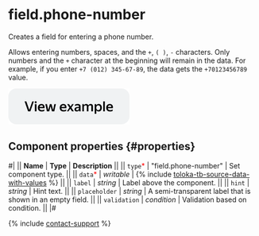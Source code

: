 # field.phone-number

Creates a field for entering a phone number.

Allows entering numbers, spaces, and the `+`, `( )`, `-` characters. Only numbers and the `+` character at the beginning will remain in the data. For example, if you enter `+7 (012) 345-67-89`, the data gets the `+70123456789` value.

[![View example in the sandbox](../_images/buttons/view-example.svg)](https://ya.cc/t/_hp-34Gj3twiJS)

## Component properties {#properties}

#|
|| **Name** | **Type** | **Description** ||
|| `type`<span style="color: red">\*</span> | "field.phone-number" | Set component type. ||
|| `data`<span style="color: red">\*</span> | _writable_ | {% include [toloka-tb-source-data-with-values](../_includes/toloka-tb-source/id-toloka-tb-source/data-with-values.md) %} ||
|| `label` | _string_ | Label above the component. ||
|| `hint` | _string_ | Hint text. ||
|| `placeholder` | _string_ | A semi-transparent label that is shown in an empty field. ||
|| `validation` | _condition_ | Validation based on condition. ||
|#

{% include [contact-support](../_includes/contact-support.md) %}
